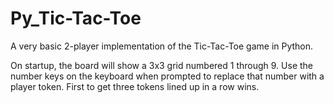 # Py_Tic-Tac-Toe
A very basic 2-player implementation of the Tic-Tac-Toe game in Python.


On startup, the board will show a 3x3 grid numbered 1 through 9.
Use the number keys on the keyboard when prompted to replace that number with a player token.
First to get three tokens lined up in a row wins.
